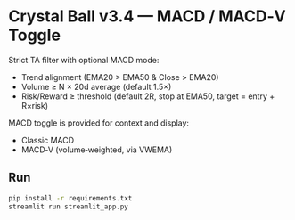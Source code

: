 # Crystal Ball v3.4 — MACD / MACD‑V Toggle

Strict TA filter with optional MACD mode:
- Trend alignment (EMA20 > EMA50 & Close > EMA20)
- Volume ≥ N × 20d average (default 1.5×)
- Risk/Reward ≥ threshold (default 2R, stop at EMA50, target = entry + R×risk)

MACD toggle is provided for context and display:
- Classic MACD
- MACD‑V (volume‑weighted, via VWEMA)

## Run
```bash
pip install -r requirements.txt
streamlit run streamlit_app.py
```
